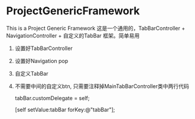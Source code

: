 # ProjectGenericFramework
This is a Project Generic Framework
这是一个通用的，TabBarController + NavigationController + 自定义的TabBar 框架。简单易用
1. 设置好TabBarController
2. 设置好Navigation pop
3. 自定义TabBar
4. 不需要中间的自定义btn, 只需要注释掉MainTabBarController类中两行代码

    tabBar.customDelegate = self;

    [self setValue:tabBar forKey:@"tabBar"];

